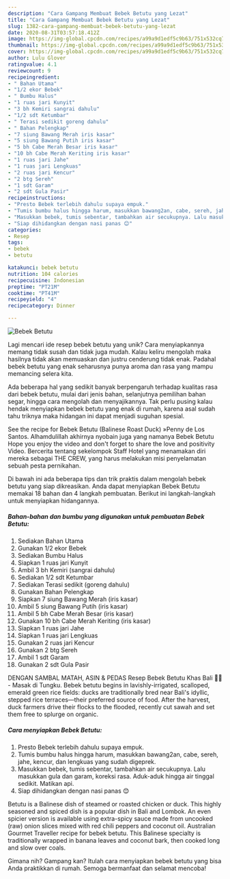 ```yaml
---
description: "Cara Gampang Membuat Bebek Betutu yang Lezat"
title: "Cara Gampang Membuat Bebek Betutu yang Lezat"
slug: 1382-cara-gampang-membuat-bebek-betutu-yang-lezat
date: 2020-08-31T03:57:18.412Z
image: https://img-global.cpcdn.com/recipes/a99a9d1edf5c9b63/751x532cq70/bebek-betutu-foto-resep-utama.jpg
thumbnail: https://img-global.cpcdn.com/recipes/a99a9d1edf5c9b63/751x532cq70/bebek-betutu-foto-resep-utama.jpg
cover: https://img-global.cpcdn.com/recipes/a99a9d1edf5c9b63/751x532cq70/bebek-betutu-foto-resep-utama.jpg
author: Lulu Glover
ratingvalue: 4.1
reviewcount: 9
recipeingredient:
- " Bahan Utama"
- "1/2 ekor Bebek"
- " Bumbu Halus"
- "1 ruas jari Kunyit"
- "3 bh Kemiri sangrai dahulu"
- "1/2 sdt Ketumbar"
- " Terasi sedikit goreng dahulu"
- " Bahan Pelengkap"
- "7 siung Bawang Merah iris kasar"
- "5 siung Bawang Putih iris kasar"
- "5 bh Cabe Merah Besar iris kasar"
- "10 bh Cabe Merah Keriting iris kasar"
- "1 ruas jari Jahe"
- "1 ruas jari Lengkuas"
- "2 ruas jari Kencur"
- "2 btg Sereh"
- "1 sdt Garam"
- "2 sdt Gula Pasir"
recipeinstructions:
- "Presto Bebek terlebih dahulu supaya empuk."
- "Tumis bumbu halus hingga harum, masukkan bawang2an, cabe, sereh, jahe, kencur, dan lengkuas yang sudah digeprek."
- "Masukkan bebek, tumis sebentar, tambahkan air secukupnya. Lalu masukkan gula dan garam, koreksi rasa. Aduk-aduk hingga air tinggal sedikit. Matikan api."
- "Siap dihidangkan dengan nasi panas 😊"
categories:
- Resep
tags:
- bebek
- betutu

katakunci: bebek betutu 
nutrition: 104 calories
recipecuisine: Indonesian
preptime: "PT21M"
cooktime: "PT41M"
recipeyield: "4"
recipecategory: Dinner

---
```



![Bebek Betutu](https://img-global.cpcdn.com/recipes/a99a9d1edf5c9b63/751x532cq70/bebek-betutu-foto-resep-utama.jpg)

Lagi mencari ide resep bebek betutu yang unik? Cara menyiapkannya memang tidak susah dan tidak juga mudah. Kalau keliru mengolah maka hasilnya tidak akan memuaskan dan justru cenderung tidak enak. Padahal bebek betutu yang enak seharusnya punya aroma dan rasa yang mampu memancing selera kita.

Ada beberapa hal yang sedikit banyak berpengaruh terhadap kualitas rasa dari bebek betutu, mulai dari jenis bahan, selanjutnya pemilihan bahan segar, hingga cara mengolah dan menyajikannya. Tak perlu pusing kalau hendak menyiapkan bebek betutu yang enak di rumah, karena asal sudah tahu triknya maka hidangan ini dapat menjadi suguhan spesial.

See the recipe for Bebek Betutu (Balinese Roast Duck) »Penny de Los Santos. Alhamdulillah akhirnya nyobain juga yang namanya Bebek Betutu Hope you enjoy the video and don&#39;t forget to share the love and positivity Video. Bercerita tentang sekelompok Staff Hotel yang menamakan diri mereka sebagai THE CREW, yang harus melakukan misi penyelamatan sebuah pesta pernikahan.


Di bawah ini ada beberapa tips dan trik praktis dalam mengolah bebek betutu yang siap dikreasikan. Anda dapat menyiapkan Bebek Betutu memakai 18 bahan dan 4 langkah pembuatan. Berikut ini langkah-langkah untuk menyiapkan hidangannya.

<!--inarticleads1-->

##### Bahan-bahan dan bumbu yang digunakan untuk pembuatan Bebek Betutu:

1. Sediakan  Bahan Utama
1. Gunakan 1/2 ekor Bebek
1. Sediakan  Bumbu Halus
1. Siapkan 1 ruas jari Kunyit
1. Ambil 3 bh Kemiri (sangrai dahulu)
1. Sediakan 1/2 sdt Ketumbar
1. Sediakan  Terasi sedikit (goreng dahulu)
1. Gunakan  Bahan Pelengkap
1. Siapkan 7 siung Bawang Merah (iris kasar)
1. Ambil 5 siung Bawang Putih (iris kasar)
1. Ambil 5 bh Cabe Merah Besar (iris kasar)
1. Gunakan 10 bh Cabe Merah Keriting (iris kasar)
1. Siapkan 1 ruas jari Jahe
1. Siapkan 1 ruas jari Lengkuas
1. Gunakan 2 ruas jari Kencur
1. Gunakan 2 btg Sereh
1. Ambil 1 sdt Garam
1. Gunakan 2 sdt Gula Pasir


DENGAN SAMBAL MATAH, ASIN &amp; PEDAS Resep Bebek Betutu Khas Bali 🦆🔥 - Masak di Tungku. Bebek betutu begins in lavishly-irrigated, scalloped, emerald green rice fields: ducks are traditionally bred near Bali&#39;s idyllic, stepped rice terraces—their preferred source of food. After the harvest, duck farmers drive their flocks to the flooded, recently cut sawah and set them free to splurge on organic. 

<!--inarticleads2-->

##### Cara menyiapkan Bebek Betutu:

1. Presto Bebek terlebih dahulu supaya empuk.
1. Tumis bumbu halus hingga harum, masukkan bawang2an, cabe, sereh, jahe, kencur, dan lengkuas yang sudah digeprek.
1. Masukkan bebek, tumis sebentar, tambahkan air secukupnya. Lalu masukkan gula dan garam, koreksi rasa. Aduk-aduk hingga air tinggal sedikit. Matikan api.
1. Siap dihidangkan dengan nasi panas 😊


Betutu is a Balinese dish of steamed or roasted chicken or duck. This highly seasoned and spiced dish is a popular dish in Bali and Lombok. An even spicier version is available using extra-spicy sauce made from uncooked (raw) onion slices mixed with red chili peppers and coconut oil. Australian Gourmet Traveller recipe for bebek betutu. This Balinese specialty is traditionally wrapped in banana leaves and coconut bark, then cooked long and slow over coals. 

Gimana nih? Gampang kan? Itulah cara menyiapkan bebek betutu yang bisa Anda praktikkan di rumah. Semoga bermanfaat dan selamat mencoba!
